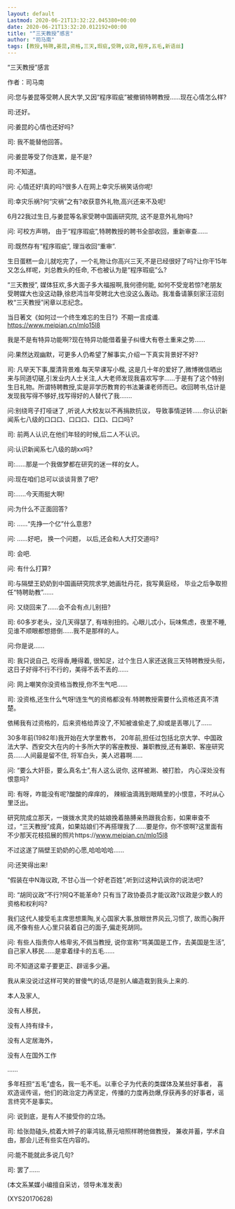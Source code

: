 ```yaml
---
layout: default
Lastmod: 2020-06-21T13:32:22.045380+00:00
date: 2020-06-21T13:32:20.012192+00:00
title: "“三天教授”感言"
author: "司马南"
tags: [教授,特聘,姜昆,资格,三天,瑕疵,受聘,议政,程序,五毛,新语丝]
---
```


“三天教授”感言

作者：司马南

问:您与姜昆等受聘人民大学,又因“程序瑕疵”被撤销特聘教授……现在心情怎么样?

司:还好。

问:姜昆的心情也还好吗?

司: 我不能替他回答。

问:姜昆等受了你连累，是不是?

司:不知道。

问: 心情还好!真的吗?很多人在网上幸灾乐祸笑话你呢!

司:幸灾乐祸?何“灾祸”之有?收获意外礼物,高兴还来不及呢!

6月22我过生日,与姜昆等名家受聘中国画研究院, 这不是意外礼物吗?

问: 可校方声明， 由于“程序瑕疵”,特聘教授的聘书全部收回，重新审查……

司:既然存有“程序瑕疵”, 理当收回“重审”.

生日蛋糕一会儿就吃完了，一个礼物让你高兴三天,不是已经很好了吗?让你干15年又怎么样呢，刘总教头的任命, 不也被认为是“程序瑕疵”么?

“三天教授”, 媒体狂欢,多大面子多大福报啊,我何德何能, 如何不受宠若惊?老朋友受聘媒大也没这动静,徐悲鸿当年受聘北大也没这么轰动。我准备请篆刻家汪沼刻枚“三天教授”闲章以志纪念。

当日著文《如何过一个终生难忘的生日?》不期一言成谶. https://www.meipian.cn/mlo15l8

我是不是有特异功能啊?现在特异功能借着量子纠缠大有卷土重来之势……

问:果然达观幽默，可更多人仍希望了解事实,介绍一下真实背景好不好?

司: 凡举天下事,厘清背景难.每天早课写小楷, 这是几十年的爱好了,微博微信晒出来与同道切磋,引发业内人士关注,人大老师发现我喜欢写字……于是有了这个特别生日礼物。所谓特聘教授,实是非学历教育的书法兼课老师而已。收回聘书,估计是发现我写得不够好,找写得好的人替代了我.……

问:别绕弯子打哑谜了 ,听说人大校友以不再捐款抗议， 导致事情逆转……你认识新闻系七八级的口口口、口口口、口口、口口吗?

司: 前两人认识,在他们年轻的时候,后二人不认识。

问:认识新闻系七八级的胡xx吗?

司:……那是一个我做梦都在研究的迷一样的女人。

问:现在咱们总可以谈谈背景了吧?

司:……今天雨挺大啊!

问:为什么不正面回答?

司: ……“先挣一个亿”什么意思?

问:  ……好吧， 换一个问题， 以后,还会和人大打交道吗?

司: 会吧.

问: 有什么打算?

司:与隔壁王奶奶到中国画研究院求学,她画牡丹花，我写黄庭经， 毕业之后争取担任“特聘助教”……

问: 又绕回来了……会不会有点儿别扭?

司: 60多岁老头，没几天得瑟了, 有啥别扭的。心眼儿忒小，玩味焦虑，夜里不睡, 见谁不顺眼都想摁倒……我不是那样的人。

问:你是说……

司: 我只说自己, 吃得香,睡得着, 很知足，过个生日人家还送我三天特聘教授头衔，这日子好得不行不行的，美得不丢不丢的……

问: 网上嘲笑你没资格当教授,你不生气吧……

司: 没资格,还生什么气呀!连生气的资格都没有.特聘教授需要什么资格还真不清楚。

依稀我有过资格的，后来资格给弄没了,不知被谁偷走了,抑或是丢哪儿了……

30多年前(1982年)我开始在大学里教书， 20年前,担任过包括北京大学、中国政法大学、西安交大在内的十多所大学的客座教授、兼职教授,还有兼职、客座研究员……人间最是留不住, 将军白头，美人迟暮啊……

问: “要么大奸臣，要么真名士”,有人这么说你, 这样被涮、被打脸， 内心深处没有恨意吗?

司: 有呀，咋能没有呢?酸酸的痒痒的， 辣椒油滴溅到眼睛里的小恨意，不时从心里泛出。

研究院成立那天，一拨拨水灵灵的姑娘挽着胳膊亲热跟我合影，如果审查不过，“三天教授”成真，如果姑娘们不再搭理我了……要是你，你不恨啊?这里面有不少那天花枝招展的照片https://www.meipian.cn/mlo15l8

不过这遂了隔壁王奶奶的心愿,哈哈哈哈……

问:还笑得出来!

“假装在中N海议政, 不甘心当一个好老百姓”,听到过这种讥讽你的说法吧?

司: “胡同议政”不行?阿Q不能革命? 只有当了政协委员才能议政?议政是少数人的资格和权利吗?

我们这代人接受毛主席思想熏陶,关心国家大事,放眼世界风云,习惯了, 故而心胸开阔,不像有些人心里只装着自己的面子,偏走死胡同。

问: 有些人指责你人格卑劣,不佩当教授, 说你宣称“骂美国是工作，去美国是生活”, 自己家人移民……是拿着绿卡的五毛……

司:不知道这辈子要更正、辟谣多少遍。

我从来没说过这样可笑的冒傻气的话,尽是别人编造栽到我头上来的.

本人及家人,

没有人移民，

没有人持有绿卡，

没有人定居海外，

没有人在国外工作

……

多年枉担“五毛”虚名，我一毛不毛。以車仑子为代表的类媒体及某些好事者， 喜欢造谣传谣，他们的政治定力再坚定，传播的力度再劲爆,俘获再多的好事者，谣言终究不是事实。

问: 说到底，是有人不接受你的立场。

司: 给张勋磕头,梳着大辫子的辜鸿铭,蔡元培照样聘他做教授， 兼收并蓄，学术自由，那会儿还有些实在内容的。

问:能不能就此多说几句?

司:  罢了……

(本文系某媒小编擅自采访，领导未准发表)

(XYS20170628)


